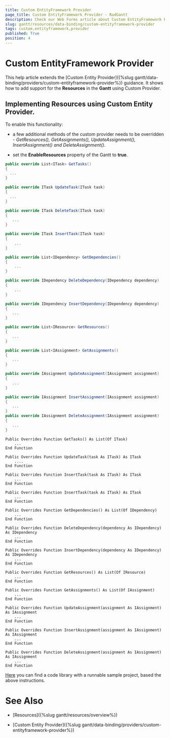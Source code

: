 ```yaml
---
title: Custom EntityFramework Provider
page_title: Custom EntityFramework Provider - RadGantt
description: Check our Web Forms article about Custom EntityFramework Provider.
slug: gantt/resources/data-binding/custom-entityframework-provider
tags: custom,entityframework,provider
published: True
position: 4
---
```


# Custom EntityFramework Provider

This help article extends the [Custom Entity Provider]({%slug gantt/data-binding/providers/custom-entityframework-provider%}) guidance. It shows how to add support for the **Resources** in the **Gantt** using Custom Provider.

## Implementing Resources using Custom Entity Provider.

To enable this functionality:

* a few additional methods of the custom provider needs to be overridden - *GetResources(), GetAssignments(), UpdateAssignment(), InsertAssignment() and DeleteAssignment()*.

* set the **EnableResources** property of the Gantt to **true**.

````C#
public override List<ITask> GetTasks()
{
  ...
}

public override ITask UpdateTask(ITask task)
{
  ...
}

public override ITask DeleteTask(ITask task)
{
   ...
}

public override ITask InsertTask(ITask task)
{
    ...
}

public override List<IDependency> GetDependencies()
{
    ...
}

public override IDependency DeleteDependency(IDependency dependency)
{
    ...
}

public override IDependency InsertDependency(IDependency dependency)
{
   ...
}

public override List<IResource> GetResources()
{ 
   ...
}

public override List<IAssignment> GetAssignments()
{
   ...
}

public override IAssignment UpdateAssignment(IAssignment assignment)
{
   ...
}

public override IAssignment InsertAssignment(IAssignment assignment)
{
   ...
}
public override IAssignment DeleteAssignment(IAssignment assignment)
{
   ...
}
````
````VB
Public Overrides Function GetTasks() As List(Of ITask)
    ...
End Function

Public Overrides Function UpdateTask(task As ITask) As ITask
    ....
End Function

Public Overrides Function InsertTask(task As ITask) As ITask
    ...
End Function

Public Overrides Function InsertTask(task As ITask) As ITask
    ...
End Function

Public Overrides Function GetDependencies() As List(Of IDependency)
    ...
End Function

Public Overrides Function DeleteDependency(dependency As IDependency) As IDependency
    ...
End Function

Public Overrides Function InsertDependency(dependency As IDependency) As IDependency
    ...
End Function

Public Overrides Function GetResources() As List(Of IResource)
    ...
End Function

Public Overrides Function GetAssignments() As List(Of IAssignment)
    ...
End Function

Public Overrides Function UpdateAssignment(assignment As IAssignment) As IAssignment
    ...
End Function

Public Overrides Function InsertAssignment(assignment As IAssignment) As IAssignment
    ...
End Function

Public Overrides Function DeleteAssignment(assignment As IAssignment) As IAssignment
    ...
End Function
````

[Here](https://www.telerik.com/support/code-library/implementing-gantt-resources-with-custom-entity-provider) you can find a code library with a runnable sample project, based the above instructions.

# See Also

 * [Resources]({%slug gantt/resources/overview%})

 * [Custom Entity Provider]({%slug gantt/data-binding/providers/custom-entityframework-provider%})
